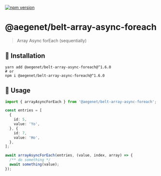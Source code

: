 [![npm version](https://img.shields.io/npm/v/@aegenet/belt-array-async-foreach.svg)](https://www.npmjs.com/package/@aegenet/belt-array-async-foreach)
<br>

# @aegenet/belt-array-async-foreach

> Array Async forEach (sequentially)

## 💾 Installation

```shell
yarn add @aegenet/belt-array-async-foreach@^1.6.0
# or
npm i @aegenet/belt-array-async-foreach@^1.6.0
```

## 📝 Usage

```typescript
import { arrayAsyncForEach } from '@aegenet/belt-array-async-foreach';

const entries = [
  {
    id: 5,
    value: 'Yo',
  }, {
    id: 7,
    value: 'Ho',
  },
];

await arrayAsyncForEach(entries, (value, index, array) => {
  /** do something */
  await something(value);
});

```
